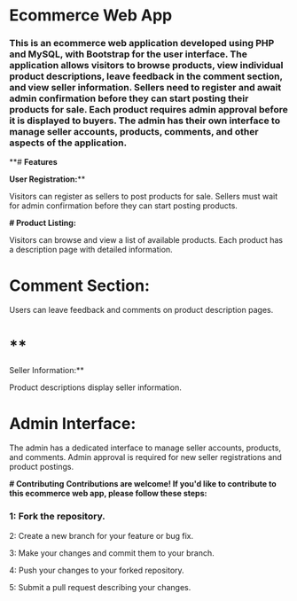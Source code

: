 # **Ecommerce Web App**

### This is an ecommerce web application developed using PHP and MySQL, with Bootstrap for the user interface. The application allows visitors to browse products, view individual product descriptions, leave feedback in the comment section, and view seller information. Sellers need to register and await admin confirmation before they can start posting their products for sale. Each product requires admin approval before it is displayed to buyers. The admin has their own interface to manage seller accounts, products, comments, and other aspects of the application.

**# **Features**


**User Registration:****

Visitors can register as sellers to post products for sale.
Sellers must wait for admin confirmation before they can start posting products.

**# Product Listing:**

Visitors can browse and view a list of available products.
Each product has a description page with detailed information.

# **Comment Section:**

Users can leave feedback and comments on product description pages.
# **
Seller Information:**

Product descriptions display seller information.

# **Admin Interface:**

The admin has a dedicated interface to manage seller accounts, products, and comments.
Admin approval is required for new seller registrations and product postings.



**# Contributing**
**Contributions are welcome! If you'd like to contribute to this ecommerce web app, please follow these steps:**

### 1: Fork the repository.

2: Create a new branch for your feature or bug fix.

3: Make your changes and commit them to your branch.

4: Push your changes to your forked repository.

5: Submit a pull request describing your changes.
